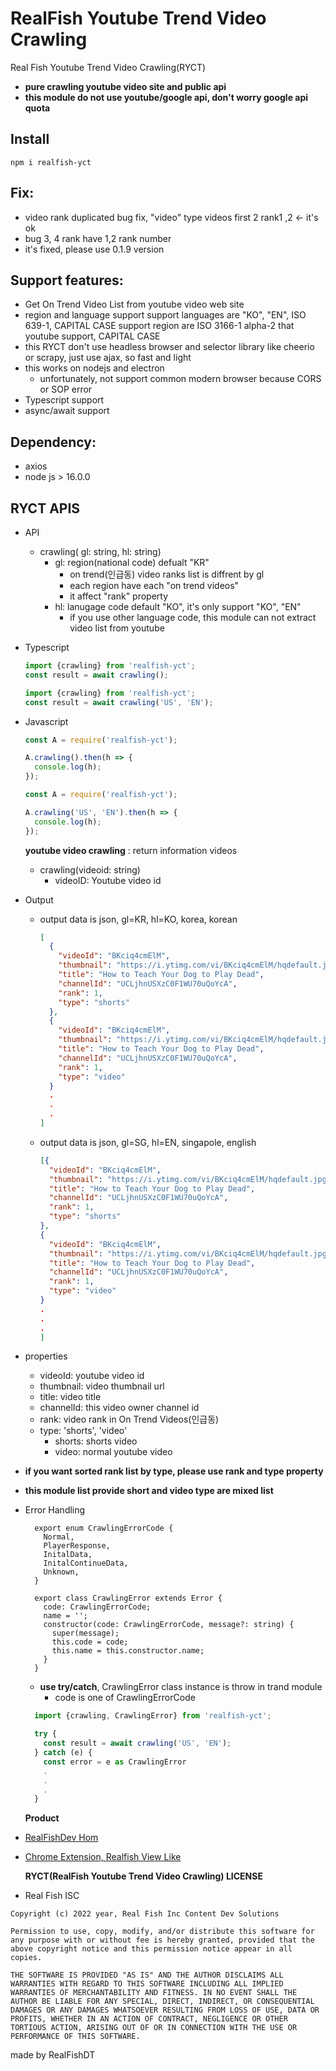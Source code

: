 # RealFish Youtube Trend Video Crawling

Real Fish Youtube Trend Video Crawling(RYCT)

- **pure crawling youtube video site and public api**
- **this module do not use youtube/google api, don't worry google api quota**

## **Install**

```
npm i realfish-yct
```

## **Fix:**

- video rank duplicated bug fix, "video" type videos first 2 rank1 ,2 <- it's ok
- bug 3, 4 rank have 1,2 rank number
- it's fixed, please use 0.1.9 version

## **Support features:**

- Get On Trend Video List from youtube video web site
- region and language support
  support languages are "KO", "EN", ISO 639-1, CAPITAL CASE
  support region are ISO 3166-1 alpha-2 that youtube support, CAPITAL CASE
- this RYCT don't use headless browser and selector library like cheerio or scrapy, just use ajax, so fast and light
- this works on nodejs and electron
  - unfortunately, not support common modern browser because CORS or SOP error
- Typescript support
- async/await support

## **Dependency:**

- axios
- node js > 16.0.0

## **RYCT APIS**

- API
  - crawling( gl: string, hl: string)
    - gl: region(national code) defualt "KR"
      - on trend(인급동) video ranks list is diffrent by gl
      - each region have each "on trend videos"
      - it affect "rank" property
    - hl: lanugage code default "KO", it's only support "KO", "EN"
      - if you use other language code, this module can not extract video list from youtube
- Typescript

  ```ts
  import {crawling} from 'realfish-yct';
  const result = await crawling();
  ```

  ```ts
  import {crawling} from 'realfish-yct';
  const result = await crawling('US', 'EN');
  ```

- Javascript

  ```js
  const A = require('realfish-yct');

  A.crawling().then(h => {
    console.log(h);
  });
  ```

  ```js
  const A = require('realfish-yct');

  A.crawling('US', 'EN').then(h => {
    console.log(h);
  });
  ```

  **youtube video crawling** : return information videos

  - crawling(videoid: string)
    - videoID: Youtube video id

- Output

  - output data is json, gl=KR, hl=KO, korea, korean

    ```json
    [
      {
        "videoId": "BKciq4cmElM",
        "thumbnail": "https://i.ytimg.com/vi/BKciq4cmElM/hqdefault.jpg?sqp=-oaymwEiCNIBEHZIWvKriqkDFQgBFQAAAAAYASUAAMhCPQCAokN4AQ==&rs=AOn4CLBu5dbY-85_7lm8DyDZ3NRPLDFTMg",
        "title": "How to Teach Your Dog to Play Dead",
        "channelId": "UCLjhnUSXzC0F1WU70uQoYcA",
        "rank": 1,
        "type": "shorts"
      },
      {
        "videoId": "BKciq4cmElM",
        "thumbnail": "https://i.ytimg.com/vi/BKciq4cmElM/hqdefault.jpg?sqp=-oaymwEiCNIBEHZIWvKriqkDFQgBFQAAAAAYASUAAMhCPQCAokN4AQ==&rs=AOn4CLBu5dbY-85_7lm8DyDZ3NRPLDFTMg",
        "title": "How to Teach Your Dog to Play Dead",
        "channelId": "UCLjhnUSXzC0F1WU70uQoYcA",
        "rank": 1,
        "type": "video"
      }
      .
      .
      .
    ]
    ```

  - output data is json, gl=SG, hl=EN, singapole, english
    ```json
    [{
      "videoId": "BKciq4cmElM",
      "thumbnail": "https://i.ytimg.com/vi/BKciq4cmElM/hqdefault.jpg?sqp=-oaymwEiCNIBEHZIWvKriqkDFQgBFQAAAAAYASUAAMhCPQCAokN4AQ==&rs=AOn4CLBu5dbY-85_7lm8DyDZ3NRPLDFTMg",
      "title": "How to Teach Your Dog to Play Dead",
      "channelId": "UCLjhnUSXzC0F1WU70uQoYcA",
      "rank": 1,
      "type": "shorts"
    },
    {
      "videoId": "BKciq4cmElM",
      "thumbnail": "https://i.ytimg.com/vi/BKciq4cmElM/hqdefault.jpg?sqp=-oaymwEiCNIBEHZIWvKriqkDFQgBFQAAAAAYASUAAMhCPQCAokN4AQ==&rs=AOn4CLBu5dbY-85_7lm8DyDZ3NRPLDFTMg",
      "title": "How to Teach Your Dog to Play Dead",
      "channelId": "UCLjhnUSXzC0F1WU70uQoYcA",
      "rank": 1,
      "type": "video"
    }
    .
    .
    .
    ]
    ```

- properties

  - videoId: youtube video id
  - thumbnail: video thumbnail url
  - title: video title
  - channelId: this video owner channel id
  - rank: video rank in On Trend Videos(인급동)
  - type: 'shorts', 'video'
    - shorts: shorts video
    - video: normal youtube video

- **if you want sorted rank list by type, please use rank and type property**
- **this module list provide short and video type are mixed list**

- Error Handling

  ```
    export enum CrawlingErrorCode {
      Normal,
      PlayerResponse,
      InitalData,
      InitalContinueData,
      Unknown,
    }

    export class CrawlingError extends Error {
      code: CrawlingErrorCode;
      name = '';
      constructor(code: CrawlingErrorCode, message?: string) {
        super(message);
        this.code = code;
        this.name = this.constructor.name;
      }
    }
  ```

  - **use try/catch**, CrawlingError class instance is throw in trand module
    - code is one of CrawlingErrorCode

  ```ts
    import {crawling, CrawlingError} from 'realfish-yct';

    try {
      const result = await crawling('US', 'EN');
    } catch (e) {
      const error = e as CrawlingError
      .
      .
      .
    }
  ```

  **Product**

- [RealFishDev Hom](https://realfish-likeview.web.app)

- [Chrome Extension, Realfish View Like](https://chrome.google.com/webstore/search/realfish%20view%20like?authuser=1?authuser=1&gclid=CjwKCAjwzY2bBhB6EiwAPpUpZmzaXPt4vGxm3A_ubGvCZYhmwjFjcNb9k8tyakGaGNWUa5c_TJWfLBoC_c0QAvD_BwE)

  **RYCT(RealFish Youtube Trend Video Crawling) LICENSE**

- Real Fish ISC

```
Copyright (c) 2022 year, Real Fish Inc Content Dev Solutions

Permission to use, copy, modify, and/or distribute this software for any purpose with or without fee is hereby granted, provided that the above copyright notice and this permission notice appear in all copies.

THE SOFTWARE IS PROVIDED "AS IS" AND THE AUTHOR DISCLAIMS ALL WARRANTIES WITH REGARD TO THIS SOFTWARE INCLUDING ALL IMPLIED WARRANTIES OF MERCHANTABILITY AND FITNESS. IN NO EVENT SHALL THE AUTHOR BE LIABLE FOR ANY SPECIAL, DIRECT, INDIRECT, OR CONSEQUENTIAL DAMAGES OR ANY DAMAGES WHATSOEVER RESULTING FROM LOSS OF USE, DATA OR PROFITS, WHETHER IN AN ACTION OF CONTRACT, NEGLIGENCE OR OTHER TORTIOUS ACTION, ARISING OUT OF OR IN CONNECTION WITH THE USE OR PERFORMANCE OF THIS SOFTWARE.
```

made by RealFishDT

